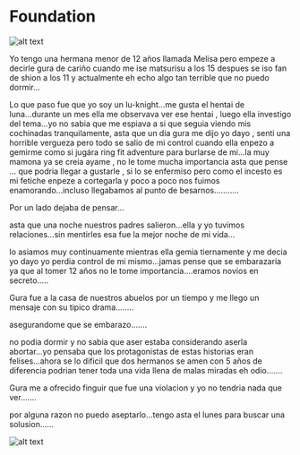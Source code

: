 # Foundation

![alt text](https://media.discordapp.net/attachments/737869974013476906/951585224653938738/latest.png)

Yo tengo una hermana menor de 12 años llamada Melisa pero empeze a decirle gura de cariño cuando me ise matsurisu a los 15 despues se iso fan de shion a los 11 y actualmente eh echo algo tan terrible que no puedo dormir...

Lo que paso fue que yo soy un lu-knight...me gusta el hentai de luna...durante un mes ella me observava ver ese hentai , luego ella investigo del tema...yo no sabia que me espiava a si que seguia viendo mis cochinadas tranquilamente, asta que un dia gura me dijo yo dayo , senti una horrible vergueza pero todo se salio de mi control cuando ella enpezo a gemirme como si jugára ring fit adventure para burlarse de mi...la muy mamona ya se creia ayame , no le tome mucha importancia asta que pense ... que podria llegar a gustarle , si lo se enfermiso pero como el incesto es mi fetiche enpeze a cortegarla y poco a poco nos fuimos enamorando...incluso llegabamos al punto de besarnos...........

Por un lado dejaba de pensar...

asta que una noche nuestros padres salieron...ella y yo tuvimos relaciones...sin mentirles esa fue la mejor noche de mi vida...

lo asiamos muy continuamente mientras ella gemia tiernamente y me decia yo dayo yo perdia control de mi mismo...jamas pense que se embarazaria ya que al tomer 12 años no le tome importancia....eramos novios en secreto.....

Gura fue a la casa de nuestros abuelos por un tiempo y me llego un mensaje con su tipico drama........

asegurandome que se embarazo.......

no podia dormir y no sabia que aser estaba considerando aserla abortar...yo pensaba que los protagonistas de estas historias eran felises...ahora se lo dificil que dos hermanos se amen con 5 años de diferencia podrian tener toda una vida llena de malas miradas eh odio.......

Gura me a ofrecido finguir que fue una violacion y yo no tendria nada que ver.......

por alguna razon no puedo aseptarlo...tengo asta el lunes para buscar una solusion......

![alt text](https://media.discordapp.net/attachments/737869974013476906/951593550410305557/FB_IMG_1646466433466.png)
